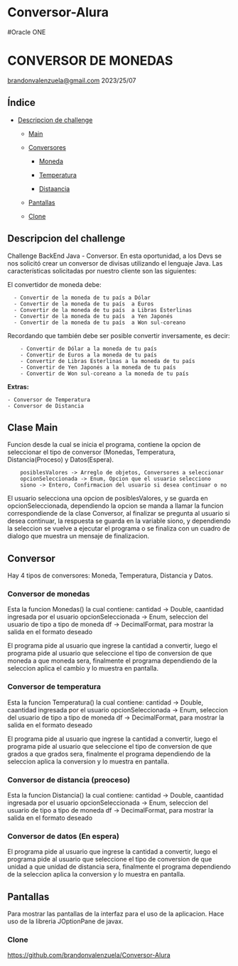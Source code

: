 # Conversor-Alura
#Oracle ONE
# CONVERSOR DE MONEDAS

brandonvalenzuela@gmail.com  2023/25/07

## Índice

* [Descripcion de challenge](#descripcion-del-challenge)

    * [Main](#clase-main)

    * [Conversores](#conversor)

        * [Moneda](#conversor-de-monedas-1)

        * [Temperatura](#conversor-de-temperatura)

        * [Distaancia](#conversor-de-distancia)

    * [Pantallas](#Pantallas)

    * [Clone](#Clone)

   


## Descripcion del challenge

Challenge BackEnd Java - Conversor. En esta oportunidad, a los Devs se nos solicitó crear un conversor de divisas utilizando el lenguaje Java. Las características solicitadas por nuestro cliente son las siguientes:

El convertidor de moneda debe:

      - Convertir de la moneda de tu país a Dólar
      - Convertir de la moneda de tu país  a Euros
      - Convertir de la moneda de tu país  a Libras Esterlinas
      - Convertir de la moneda de tu país  a Yen Japonés
      - Convertir de la moneda de tu país  a Won sul-coreano

Recordando que también debe ser posible convertir inversamente, es decir:

        - Convertir de Dólar a la moneda de tu país
        - Convertir de Euros a la moneda de tu país
        - Convertir de Libras Esterlinas a la moneda de tu país
        - Convertir de Yen Japonés a la moneda de tu país
        - Convertir de Won sul-coreano a la moneda de tu país

<strong> Extras: </strong>

    - Conversor de Temperatura
    - Conversor de Distancia



## Clase Main

Funcion desde la cual se inicia el programa, contiene la opcion de seleccionar el tipo de conversor (Monedas, Temperatura, Distancia(Proceso) y Datos(Espera).

        posiblesValores -> Arreglo de objetos, Conversores a seleccionar
        opcionSeleccionada -> Enum, Opcion que el usuario selecciono
        siono -> Entero, Confirmacion del usuario si desea continuar o no

El usuario selecciona una opcion de posiblesValores, y se guarda en opcionSeleccionada, dependiendo la opcion se manda a llamar la funcion correspondiende de la clase Conversor, al finalizar se pregunta al usuario si desea continuar, la respuesta se guarda en la variable siono, y dependiendo la seleccion se vuelve a ejecutar el programa o se finaliza con un cuadro de dialogo que muestra un mensaje de finalizacion.

## Conversor

Hay 4 tipos de conversores: Moneda, Temperatura, Distancia y Datos.

### Conversor de monedas
Esta la funcion Monedas() la cual contiene:
        cantidad -> Double, caantidad ingresada por el usuario
        opcionSeleccionada -> Enum, seleccion del usuario de tipo a tipo de moneda
        df -> DecimalFormat, para mostrar la salida en el formato deseado

El programa pide al usuario que ingrese la cantidad a convertir, luego el programa pide al usuario que seleccione el tipo de conversion de que moneda a que moneda sera, finalmente el programa dependiendo de la seleccion aplica el cambio y lo muestra en pantalla.

### Conversor de temperatura
Esta la funcion Temperatura() la cual contiene:
        cantidad -> Double, caantidad ingresada por el usuario
        opcionSeleccionada -> Enum, seleccion del usuario de tipo a tipo de moneda
        df -> DecimalFormat, para mostrar la salida en el formato deseado

El programa pide al usuario que ingrese la cantidad a convertir, luego el programa pide al usuario que seleccione el tipo de conversion de que grados a que grados sera, finalmente el programa dependiendo de la seleccion aplica la conversion y lo muestra en pantalla.

### Conversor de distancia (preoceso)
Esta la funcion Distancia() la cual contiene:
        cantidad -> Double, caantidad ingresada por el usuario
        opcionSeleccionada -> Enum, seleccion del usuario de tipo a tipo de moneda
        df -> DecimalFormat, para mostrar la salida en el formato deseado

### Conversor de datos (En espera)

El programa pide al usuario que ingrese la cantidad a convertir, luego el programa pide al usuario que seleccione el tipo de conversion de que unidad a que unidad de distancia sera, finalmente el programa dependiendo de la seleccion aplica la conversion y lo muestra en pantalla.

## Pantallas

Para mostrar las pantallas de la interfaz para el uso de la aplicacion. Hace uso de la libreria JOptionPane de javax.

### Clone
https://github.com/brandonvalenzuela/Conversor-Alura








        
